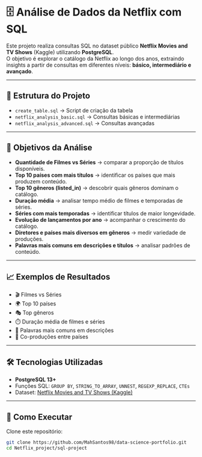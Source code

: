 # 🗄️ Análise de Dados da Netflix com SQL  

Este projeto realiza consultas SQL no dataset público **Netflix Movies and TV Shows** (Kaggle) utilizando **PostgreSQL**.  
O objetivo é explorar o catálogo da Netflix ao longo dos anos, extraindo insights a partir de consultas em diferentes níveis: **básico, intermediário e avançado**.  

---

## 📂 Estrutura do Projeto  

- `create_table.sql` → Script de criação da tabela  
- `netflix_analysis_basic.sql` → Consultas básicas e intermediárias  
- `netflix_analysis_advanced.sql` → Consultas avançadas  

---

## 📌 Objetivos da Análise  

- **Quantidade de Filmes vs Séries** → comparar a proporção de títulos disponíveis.  
- **Top 10 países com mais títulos** → identificar os países que mais produzem conteúdo.  
- **Top 10 gêneros (listed_in)** → descobrir quais gêneros dominam o catálogo.  
- **Duração média** → analisar tempo médio de filmes e temporadas de séries.  
- **Séries com mais temporadas** → identificar títulos de maior longevidade.  
- **Evolução de lançamentos por ano** → acompanhar o crescimento do catálogo.  
- **Diretores e países mais diversos em gêneros** → medir variedade de produções.  
- **Palavras mais comuns em descrições e títulos** → analisar padrões de conteúdo.  

---

## 📈 Exemplos de Resultados  

- 🎬 Filmes vs Séries  
- 🌍 Top 10 países  
- 🎭 Top gêneros  
- ⏱️ Duração média de filmes e séries  
- 📝 Palavras mais comuns em descrições  
- 🤝 Co-produções entre países  

---

## 🛠️ Tecnologias Utilizadas  

- **PostgreSQL 13+**  
- Funções SQL: `GROUP BY`, `STRING_TO_ARRAY`, `UNNEST`, `REGEXP_REPLACE`, `CTEs`  
- Dataset: [Netflix Movies and TV Shows (Kaggle)](https://www.kaggle.com/shivamb/netflix-shows)  

---

## 🚀 Como Executar  

Clone este repositório:  
```bash
git clone https://github.com/MahSantos98/data-science-portfolio.git
cd Netflix_project/sql-project
